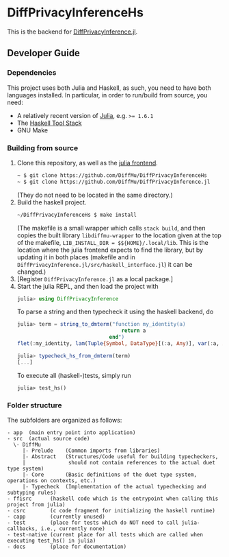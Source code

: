# DiffPrivacyInferenceHs

This is the backend for [DiffPrivacyInference.jl](https://github.com/DiffMu/DiffPrivacyInference.jl).

## Developer Guide
### Dependencies
This project uses both Julia and Haskell, as such, you need to have both languages installed.
In particular, in order to run/build from source, you need:
 - A relatively recent version of [Julia](https://julialang.org/), e.g. `>= 1.6.1`
 - The [Haskell Tool Stack](https://docs.haskellstack.org/en/stable/README/)
 - GNU Make

### Building from source
 1. Clone this repository, as well as the [julia frontend](https://github.com/DiffMu/DiffPrivacyInference.jl).
    ```bash
    ~ $ git clone https://github.com/DiffMu/DiffPrivacyInferenceHs
    ~ $ git clone https://github.com/DiffMu/DiffPrivacyInference.jl
    ```
    (They do not need to be located in the same directory.)
 2. Build the haskell project.
    ```bash
    ~/DiffPrivacyInferenceHs $ make install
    ```
    (The makefile is a small wrapper which calls `stack build`, and then copies the built library
    `libdiffmu-wrapper` to the location given at the top of the makefile, `LIB_INSTALL_DIR = $${HOME}/.local/lib`. This is the location where the julia frontend expects to find the library, but by updating it
    in both places (makefile and in `DiffPrivacyInference.jl/src/haskell_interface.jl`) it can be changed.)
 3. [Register `DiffPrivacyInference.jl` as a local package.]
 4. Start the julia REPL, and then load the project with
    ```julia
    julia> using DiffPrivacyInference
    ```
    To parse a string and then typecheck it using the haskell backend, do
    ```julia
    julia> term = string_to_dmterm("function my_identity(a)
                                      return a
                                  end")
    flet(:my_identity, lam(Tuple{Symbol, DataType}[(:a, Any)], var(:a, Any)), var(:my_identity, Any))

    julia> typecheck_hs_from_dmterm(term)
    [...]
    ```
    To execute all (haskell-)tests, simply run
    ```
    julia> test_hs()
    ```


### Folder structure
The subfolders are organized as follows:
```
- app  (main entry point into application)
- src  (actual source code)
  \- DiffMu
     |- Prelude    (Common imports from libraries)
     |- Abstract   (Structures/Code useful for building typecheckers,
     |              should not contain references to the actual duet type system)
     |- Core       (Basic definitions of the duet type system, operations on contexts, etc.)
     |- Typecheck  (Implementation of the actual typechecking and subtyping rules)
- ffisrc      (haskell code which is the entrypoint when calling this project from julia)
- csrc        (c code fragment for initializing the haskell runtime)
- capp        (currently unused)
- test        (place for tests which do NOT need to call julia-callbacks, i.e., currently none)
- test-native (current place for all tests which are called when executing test_hs() in julia)
- docs        (place for documentation)
```


